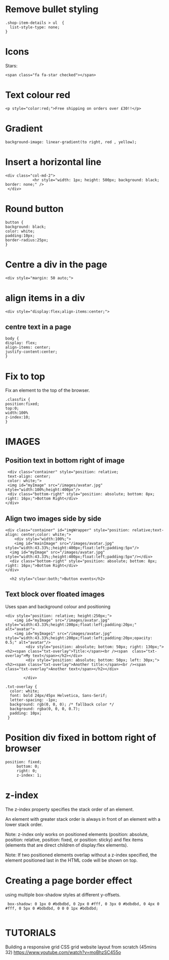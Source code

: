 Remove bullet styling
======================
```
.shop-item-details > ul  {
  list-style-type: none;
}
```
Icons
=====
Stars:

```
<span class="fa fa-star checked"></span>
```
Text colour red
===============

```
<p style="color:red;">Free shipping on orders over £30!!</p>
```
Gradient
=========
```
background-image: linear-gradient(to right, red , yellow);
```

Insert a horizontal line
=========================

```
<div class="col-md-2"> 
            <hr style="width: 1px; height: 500px; background: black; border: none;" />  
 </div>
 ```
Round button
============

```
button {
background: black;
color: white;
padding:10px;
border-radius:25px;
}
```

Centre a div in the page
==========================
```
<div style="margin: 50 auto;">
```

align items in a div
======================
```
<div style="display:flex;align-items:center;">
```

centre text in a page
----------------------

```
body {
display: flex;
align-items: center;
justify-content:center;
}
```
 Fix to top
 ===========
 Fix an element to the top of the browser.
 
 ```
 .classfix {
 position:fixed;
 top:0;
 width:100%
 z-index:10;
 }
 ```
 IMAGES
 ========
 Position text in bottom right of image
-----------------------------------------
 ```
  <div class="container" style="position: relative;
  text-align: center;
  color: white;">
  <img id="myImage" src="/images/avatar.jpg" style="width:100%;height:400px"/>
  <div class="bottom-right" style="position: absolute; bottom: 8px; right: 16px;">Bottom Right</div>
</div>
```

Align two images side by side
------------------------------
```
<div class="container" id="imgWrapper" style="position: relative;text-align: center;color: white;">
    <div style="width:100%;">
    <img id="mainImage" src="/images/avatar.jpg" style="width:43.33%;;height:400px;float:left;padding:5px"/>
  <img id="myImage" src="/images/avatar.jpg" style="width:43.33%;;height:400px;float:left;padding:5px"/></div>
  <div class="bottom-right" style="position: absolute; bottom: 8px; right: 16px;">Bottom Right</div>
</div>

  <h2 style="clear:both;">Button events</h2>
```

Text block over floated images
--------------------------------
Uses span and background colour and positioning 
```
<div style="position: relative; height:250px;">
    <img id="myImage" src="/images/avatar.jpg" style="width:43.33%;height:200px;float:left;padding:20px;" alt="avatar">
    <img id="myImage1" src="/images/avatar.jpg" style="width:43.33%;height:200px;float:left;padding:20px;opacity: 0.5;" alt="avatar"/>
         <div style="position: absolute; bottom: 50px; right: 130px;"><h2><span class="txt-overlay">Title:</span><br /><span  class="txt-overlay">My text</span></h2></div> 
         <div style="position: absolute; bottom: 50px; left: 30px;"><h2><span class="txt-overlay">Another title:</span><br /><span  class="txt-overlay">Another text</span></h2></div>     
         
        </div>
```
```
.txt-overlay {
  color: white; 
  font: bold 24px/45px Helvetica, Sans-Serif; 
  letter-spacing: -1px;  
  background: rgb(0, 0, 0); /* fallback color */
  background: rgba(0, 0, 0, 0.7);
  padding: 10px;
 }
```

Position div fixed in bottom right of browser
=======================================
```
position: fixed;
     bottom: 0;
     right: 0;
     z-index: 1;
```

z-index
=======
The z-index property specifies the stack order of an element.

An element with greater stack order is always in front of an element with a lower stack order.

Note: z-index only works on positioned elements (position: absolute, position: relative, position: fixed, or position: sticky) and flex items (elements that are direct children of display:flex elements).

Note: If two positioned elements overlap without a z-index specified, the element positioned last in the HTML code will be shown on top. 

Creating a page border effect
======================
using multiple box-shadow styles at different y-offsets.
```
 box-shadow: 0 1px 0 #bdbdbd, 0 2px 0 #fff, 0 3px 0 #bdbdbd, 0 4px 0 #fff, 0 5px 0 #bdbdbd, 0 0 0 1px #bdbdbd;
 
 ```

TUTORIALS
==========

Building a responsive grid CSS grid website layout from scratch (45mins 32)
https://www.youtube.com/watch?v=moBhzSC455o
